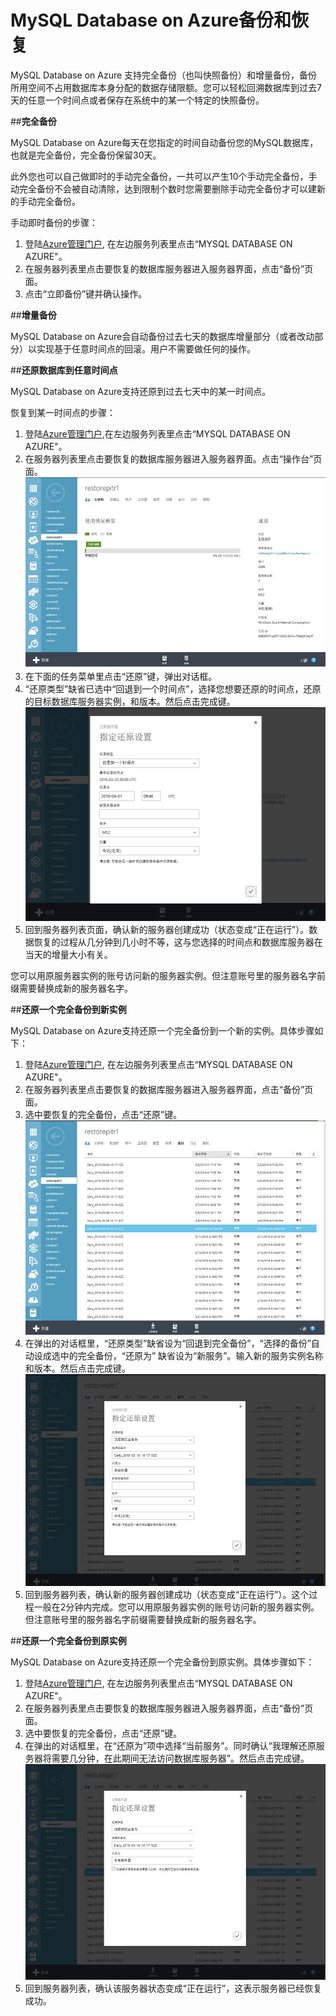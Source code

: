 <properties linkid="" urlDisplayName="" pageTitle="MySQL服务问题 - Azure 微软云" metaKeywords="Azure 云,技术文档,文档与资源,MySQL,数据库,常见问题,Azure MySQL, MySQL PaaS,Azure MySQL PaaS, Azure MySQL Service, Azure RDS,FAQ" description="针对用户在使用MySQL 数据库 on Azure中遇到的一些常见技术问题,提供快速解答。如果您仍存有疑问,欢迎联系技术支持。" metaCanonical="" services="MySQL" documentationCenter="Services" title="" authors="v-chuw" solutions="" manager="RongYu" editor="" />

<tags ms.service="mysql" ms.date="04/25/2016" wacn.date="04/25/2016"/>

# MySQL Database on Azure备份和恢复

MySQL Database on Azure 支持完全备份（也叫快照备份）和增量备份，备份所用空间不占用数据库本身分配的数据存储限额。您可以轻松回溯数据库到过去7天的任意一个时间点或者保存在系统中的某一个特定的快照备份。

##**完全备份**

MySQL Database on Azure每天在您指定的时间自动备份您的MySQL数据库，也就是完全备份，完全备份保留30天。

此外您也可以自己做即时的手动完全备份，一共可以产生10个手动完全备份，手动完全备份不会被自动清除，达到限制个数时您需要删除手动完全备份才可以建新的手动完全备份。

手动即时备份的步骤：

1. 登陆[Azure管理门户](http://manage.windowsazure.cn/), 在左边服务列表里点击“MYSQL DATABASE ON AZURE"。
2.	在服务器列表里点击要恢复的数据库服务器进入服务器界面，点击“备份”页面。
3.	点击“立即备份”键并确认操作。

##**增量备份**

MySQL Database on Azure会自动备份过去七天的数据库增量部分（或者改动部分）以实现基于任意时间点的回滚。用户不需要做任何的操作。

##**还原数据库到任意时间点**

MySQL Database on Azure支持还原到过去七天中的某一时间点。

恢复到某一时间点的步骤：

1. 登陆[Azure管理门户](http://manage.windowsazure.cn/),在左边服务列表里点击“MYSQL DATABASE ON AZURE"。
2. 在服务器列表里点击要恢复的数据库服务器进入服务器界面。点击“操作台”页面。
![还原到任意时间点][1]
3. 在下面的任务菜单里点击“还原”键，弹出对话框。
4. “还原类型”缺省已选中“回退到一个时间点”，选择您想要还原的时间点，还原的目标数据库服务器实例，和版本。然后点击完成键。
![还原到任意时间点][2]
5. 回到服务器列表页面，确认新的服务器创建成功（状态变成“正在运行”）。数据恢复的过程从几分钟到几小时不等，这与您选择的时间点和数据库服务器在当天的增量大小有关。

您可以用原服务器实例的账号访问新的服务器实例。但注意账号里的服务器名字前缀需要替换成新的服务器名字。

##**还原一个完全备份到新实例**

MySQL Database on Azure支持还原一个完全备份到一个新的实例。具体步骤如下：

1.	登陆[Azure管理门户](http://manage.windowsazure.cn/), 在左边服务列表里点击“MYSQL DATABASE ON AZURE"。
2.	在服务器列表里点击要恢复的数据库服务器进入服务器界面，点击“备份”页面。
3.	选中要恢复的完全备份，点击“还原”键。
![还原一个完全备份到新实例][3]
4.	在弹出的对话框里，“还原类型”缺省设为“回退到完全备份”，“选择的备份”自动设成选中的完全备份，“还原为” 缺省设为“新服务”。输入新的服务实例名称和版本。然后点击完成键。
![还原一个完全备份到新实例][4]
5.	回到服务器列表，确认新的服务器创建成功（状态变成“正在运行”）。这个过程一般在2分钟内完成。您可以用原服务器实例的账号访问新的服务器实例。但注意账号里的服务器名字前缀需要替换成新的服务器名字。

##**还原一个完全备份到原实例**

MySQL Database on Azure支持还原一个完全备份到原实例。具体步骤如下：

1.	登陆[Azure管理门户](http://manage.windowsazure.cn/), 在左边服务列表里点击“MYSQL DATABASE ON AZURE"。
2.	在服务器列表里点击要恢复的数据库服务器进入服务器界面，点击“备份”页面。
3.	选中要恢复的完全备份，点击“还原”键。
4.	在弹出的对话框里，在“还原为”项中选择“当前服务”。同时确认“我理解还原服务器将需要几分钟，在此期间无法访问数据库服务器”。然后点击完成键。
![还原一个完全备份到原实例][5]
5.	回到服务器列表，确认该服务器状态变成“正在运行”，这表示服务器已经恢复成功。

<!--Image references-->

[1]: ./media/mysql-database-point-in-time-restore/Restore1.jpg
[2]: ./media/mysql-database-point-in-time-restore/Restore2.jpg
[3]: ./media/mysql-database-point-in-time-restore/Restore3.jpg
[4]: ./media/mysql-database-point-in-time-restore/Restore4.jpg
[5]: ./media/mysql-database-point-in-time-restore/Restore5.jpg